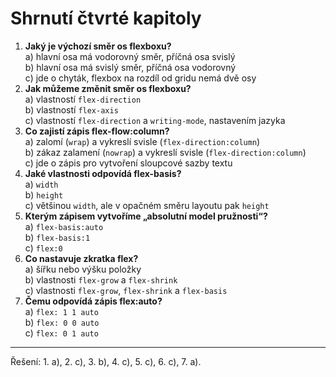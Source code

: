 <div class="colored-box pbb-a" markdown="1">

# Shrnutí čtvrté kapitoly

1. **Jaký je výchozí směr os flexboxu?**  
a) hlavní osa má vodorovný směr, příčná osa svislý  
b) hlavní osa má svislý směr, příčná osa vodorovný  
c) jde o chyták, flexbox na rozdíl od gridu nemá dvě osy
1. **Jak můžeme změnit směr os flexboxu?**  
a) vlastností `flex-direction`  
b) vlastností `flex-axis`  
c) vlastností `flex-direction` a `writing-mode`, nastavením jazyka
1. **Co zajistí zápis flex-flow:column?**  
a) zalomí (`wrap`) a vykreslí svisle (`flex-direction:column`)  
b) zákaz zalamení (`nowrap`) a vykreslí svisle (`flex-direction:column`)  
c) jde o zápis pro vytvoření sloupcové sazby textu
1. **Jaké vlastnosti odpovídá flex-basis?**  
a) `width`  
b) `height`  
c) většinou `width`, ale v opačném směru layoutu pak `height`
1. **Kterým zápisem vytvoříme „absolutní model pružnosti“?**  
a) `flex-basis:auto`  
b) `flex-basis:1`  
c) `flex:0`
1. **Co nastavuje zkratka flex?**  
a) šířku nebo výšku položky  
b) vlastnosti `flex-grow` a `flex-shrink`  
c) vlastnosti `flex-grow`, `flex-shrink` a `flex-basis`
1. **Čemu odpovídá zápis flex:auto?**  
a) `flex: 1 1 auto`  
b) `flex: 0 0 auto`  
c) `flex: 0 1 auto`

---

Řešení: 1. a), 2. c), 3. b), 4. c), 5. c), 6. c), 7. a).

</div>
